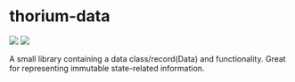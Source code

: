 # thorium-data

[![](https://jitpack.io/v/Neathorium/thorium-data.svg)](https://jitpack.io/#Neathorium/thorium-data)
[![](https://jitpack.io/v/Neathorium/thorium-data/week.svg)](https://jitpack.io/#Neathorium/thorium-data)


A small library containing a data class/record(Data) and functionality. Great for representing immutable state-related information.

